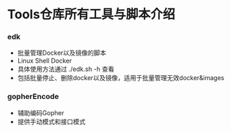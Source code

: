 # Tools仓库所有工具与脚本介绍
### edk
* 批量管理Docker以及镜像的脚本
* Linux Shell Docker
* 具体使用方法通过 ./edk.sh -h 查看
* 包括批量停止、删除docker以及镜像，适用于批量管理无效docker&images
### gopherEncode
* 辅助编码Gopher
* 提供手动模式和接口模式

